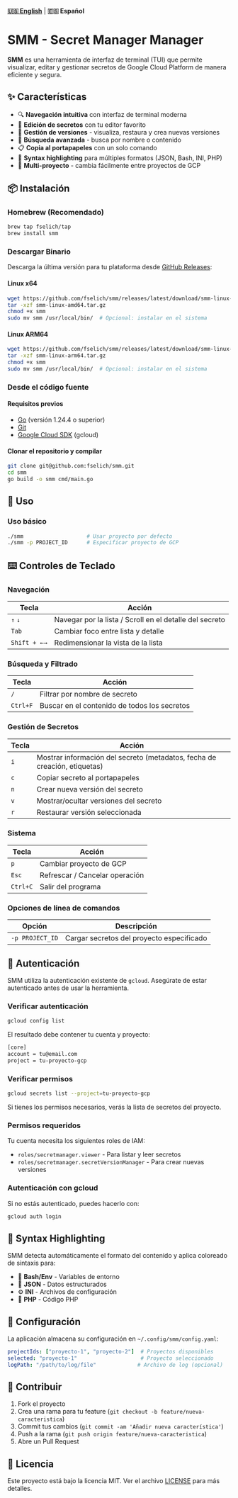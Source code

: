 **[🇺🇸 English](README.md)** | **🇪🇸 Español**

# SMM - Secret Manager Manager

**SMM** es una herramienta de interfaz de terminal (TUI) que permite visualizar, editar y gestionar secretos de Google Cloud Platform de manera eficiente y segura.

## ✨ Características

- 🔍 **Navegación intuitiva** con interfaz de terminal moderna
- 📝 **Edición de secretos** con tu editor favorito
- 🔄 **Gestión de versiones** - visualiza, restaura y crea nuevas versiones
- 🔎 **Búsqueda avanzada** - busca por nombre o contenido
- 📋 **Copia al portapapeles** con un solo comando
- 🎨 **Syntax highlighting** para múltiples formatos (JSON, Bash, INI, PHP)
- 🚀 **Multi-proyecto** - cambia fácilmente entre proyectos de GCP

## 📦 Instalación

### Homebrew (Recomendado)

```bash
brew tap fselich/tap
brew install smm
```

### Descargar Binario

Descarga la última versión para tu plataforma desde [GitHub Releases](https://github.com/fselich/smm/releases):

#### Linux x64
```bash
wget https://github.com/fselich/smm/releases/latest/download/smm-linux-amd64.tar.gz
tar -xzf smm-linux-amd64.tar.gz
chmod +x smm
sudo mv smm /usr/local/bin/  # Opcional: instalar en el sistema
```

#### Linux ARM64
```bash
wget https://github.com/fselich/smm/releases/latest/download/smm-linux-arm64.tar.gz
tar -xzf smm-linux-arm64.tar.gz
chmod +x smm
sudo mv smm /usr/local/bin/  # Opcional: instalar en el sistema
```

### Desde el código fuente

#### Requisitos previos
- [Go](https://go.dev/doc/install) (versión 1.24.4 o superior)
- [Git](https://git-scm.com/book/en/v2/Getting-Started)
- [Google Cloud SDK](https://cloud.google.com/sdk/docs/install) (gcloud)

#### Clonar el repositorio y compilar
```bash
git clone git@github.com:fselich/smm.git
cd smm
go build -o smm cmd/main.go
```

## 🚀 Uso

### Uso básico
```bash
./smm                    # Usar proyecto por defecto
./smm -p PROJECT_ID      # Especificar proyecto de GCP
```
## ⌨️ Controles de Teclado

### Navegación
| Tecla       | Acción                                                     |
| ----------- | ---------------------------------------------------------- |
| `↑` `↓`     | Navegar por la lista / Scroll en el detalle del secreto   |
| `Tab`       | Cambiar foco entre lista y detalle                        |
| `Shift + ←→`| Redimensionar la vista de la lista                        |

### Búsqueda y Filtrado
| Tecla       | Acción                                                     |
| ----------- | ---------------------------------------------------------- |
| `/`         | Filtrar por nombre de secreto                              |
| `Ctrl+F`    | Buscar en el contenido de todos los secretos              |

### Gestión de Secretos
| Tecla       | Acción                                                     |
| ----------- | ---------------------------------------------------------- |
| `i`         | Mostrar información del secreto (metadatos, fecha de creación, etiquetas) |
| `c`         | Copiar secreto al portapapeles                             |
| `n`         | Crear nueva versión del secreto                            |
| `v`         | Mostrar/ocultar versiones del secreto                      |
| `r`         | Restaurar versión seleccionada                             |

### Sistema
| Tecla       | Acción                                                     |
| ----------- | ---------------------------------------------------------- |
| `p`         | Cambiar proyecto de GCP                                    |
| `Esc`       | Refrescar / Cancelar operación                             |
| `Ctrl+C`    | Salir del programa                                         |

### Opciones de línea de comandos

| Opción            | Descripción                                    |
| ----------------- | ---------------------------------------------- |
| `-p PROJECT_ID`   | Cargar secretos del proyecto especificado     |


## 🔐 Autenticación

SMM utiliza la autenticación existente de `gcloud`. Asegúrate de estar autenticado antes de usar la herramienta.

### Verificar autenticación

```bash
gcloud config list
```

El resultado debe contener tu cuenta y proyecto:

```bash
[core]
account = tu@email.com
project = tu-proyecto-gcp
```

### Verificar permisos

```bash
gcloud secrets list --project=tu-proyecto-gcp
```

Si tienes los permisos necesarios, verás la lista de secretos del proyecto.

### Permisos requeridos

Tu cuenta necesita los siguientes roles de IAM:
- `roles/secretmanager.viewer` - Para listar y leer secretos
- `roles/secretmanager.secretVersionManager` - Para crear nuevas versiones

### Autenticación con gcloud
Si no estás autenticado, puedes hacerlo con:
```bash
gcloud auth login
```

## 🎨 Syntax Highlighting

SMM detecta automáticamente el formato del contenido y aplica coloreado de sintaxis para:

- 🌱 **Bash/Env** - Variables de entorno
- 📄 **JSON** - Datos estructurados  
- ⚙️ **INI** - Archivos de configuración
- 🐘 **PHP** - Código PHP

## 📁 Configuración

La aplicación almacena su configuración en `~/.config/smm/config.yaml`:

```yaml
projectIds: ["proyecto-1", "proyecto-2"]  # Proyectos disponibles
selected: "proyecto-1"                    # Proyecto seleccionado
logPath: "/path/to/log/file"             # Archivo de log (opcional)
```

## 🤝 Contribuir

1. Fork el proyecto
2. Crea una rama para tu feature (`git checkout -b feature/nueva-caracteristica`)
3. Commit tus cambios (`git commit -am 'Añadir nueva característica'`)
4. Push a la rama (`git push origin feature/nueva-caracteristica`)  
5. Abre un Pull Request

## 📝 Licencia

Este proyecto está bajo la licencia MIT. Ver el archivo [LICENSE](LICENSE) para más detalles.
